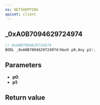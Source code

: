 ```yaml
---
ns: NETSHOPPING
apiset: client
---
```

## _0xA0B7094629724974

```c
// 0xA0B7094629724974
BOOL _0xA0B7094629724974(Hash p0,Any p1);
```


## Parameters
* **p0**:
* **p1**:

## Return value